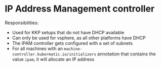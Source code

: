 # IP Address Management controller

Responsibilities:

* Used for KKP setups that do not have DHCP available
* Can only be used for vsphere, as all other platforms have DHCP
* The IPAM controller gets configured with a set of subnets
* For all machines with an `machine-controller.kubermatic.io/initializers` annotation that contains the value `ipam`, it will allocate an IP address
